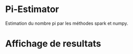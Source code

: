 # Pi-Estimator

Estimation du nombre pi par les méthodes spark et numpy.

# Affichage de resultats 



